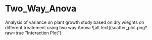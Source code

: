 <h1> Two_Way_Anova </h1>
Analysis of variance on plant growth study based on dry wieghts on different treatement using two way Anova
![alt text](scatter_plot.png?raw=true "Interaction Plot")

